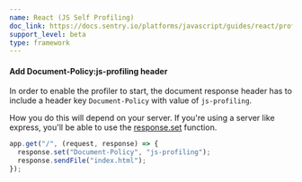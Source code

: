 ```yaml
---
name: React (JS Self Profiling)
doc_link: https://docs.sentry.io/platforms/javascript/guides/react/profiling/
support_level: beta
type: framework
---
```


#### Add Document-Policy:js-profiling header

In order to enable the profiler to start, the document response header has to include a header key `Document-Policy` with value of `js-profiling`.

How you do this will depend on your server. If you're using a server like express, you'll be able to use the [response.set](https://expressjs.com/en/4x/api.html#res.set) function.

```js
app.get("/", (request, response) => {
  response.set("Document-Policy", "js-profiling");
  response.sendFile("index.html");
});
```
